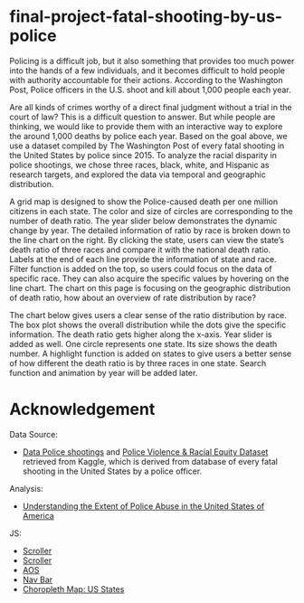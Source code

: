 # final-project-fatal-shooting-by-us-police
Policing is a difficult job, but it also something that provides too much power into the hands of a few individuals, and it becomes difficult to hold people with authority accountable for their actions. According to the Washington Post, Police officers in the U.S. shoot and kill about 1,000 people each year.

Are all kinds of crimes worthy of a direct final judgment without a trial in the court of law? This is a difficult question to answer. But while people are thinking, we would like to provide them with an interactive way to explore the around 1,000 deaths by police each year. Based on the goal above, we use a dataset compiled by The Washington Post of every fatal shooting in the United States by police since 2015. 
To analyze the racial disparity in police shootings, we chose three races, black, white, and Hispanic as research targets, and explored the data via temporal and geographic distribution.

A grid map is designed to show the Police-caused death per one million citizens in each state. The color and size of circles are corresponding to the number of death ratio. The year slider below demonstrates the dynamic change by year. The detailed information of ratio by race is broken down to the line chart on the right. By clicking the state, users can view the state’s death ratio of three races and compare it with the national death ratio. Labels at the end of each line provide the information of state and race. Filter function is added on the top, so users could focus on the data of specific race. 
They can also acquire the specific values by hovering on the line chart. The chart on this page is focusing on the geographic distribution of death ratio, how about an overview of rate distribution by race?

The chart below gives users a clear sense of the ratio distribution by race. The box plot shows the overall distribution while the dots give the specific information. The death ratio gets higher along the x-axis. Year slider is added as well. One circle represents one state. Its size shows the death number.  A highlight function is added on states to give users a better sense of how different the death ratio is by three races in one state. Search function and animation by year will be added later.

# Acknowledgement
Data Source:
* [Data Police shootings](https://www.kaggle.com/mrmorj/data-police-shootings) and [Police Violence & Racial Equity Dataset](https://www.kaggle.com/jpmiller/police-violence-in-the-us) retrieved from Kaggle, which is derived from database of every fatal shooting in the United States by a police officer. 

Analysis:
* [Understanding the Extent of Police Abuse in the United States of America](https://www.kaggle.com/thedatabeast/understanding-the-extent-of-police-abuse-in-the-us?select=deaths_arrests_race.csv)

JS: 
* [Scroller](https://vallandingham.me/scroller.html)
* [Scroller](https://medium.com/@bryony_17728/titanic-d3-scrolling-story-eaed1b6f5766)
* [AOS](https://github.com/michalsnik/aos)
* [Nav Bar](https://codyhouse.co/gem/vertical-fixed-navigation-2)
* [Choropleth Map: US States](https://d3-geomap.github.io/map/choropleth/us-states/)
